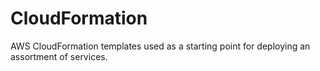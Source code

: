 # CloudFormation
AWS CloudFormation templates used as a starting point for deploying an assortment of services.

